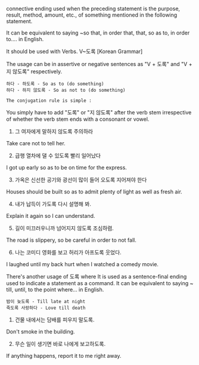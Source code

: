  connective ending used when the preceding statement is the purpose, result, method, amount, etc., of something mentioned in the following statement.

It can be equivalent to saying ~so that, in order that, that, so as to, in order to…. in English. 

It should be used with Verbs. 
V~도록 [Korean Grammar]

The usage can be in assertive or negative sentences as "V + 도록" and "V + 지 않도록" respectively. 

    하다 - 하도록 - So as to (do something)
    하다 - 하지 않도록 - So as not to (do something)

    The conjugation rule is simple :

You simply have to add "도록" or "지 않도록" after the verb stem irrespective of whether the verb stem ends with a consonant or vowel.

1) 그 여자에게 말하지 않도록 주의하라

Take care not to tell her.

2) 급행 열차에 댈 수 있도록 빨리 일어났다

I got up early so as to be on time for the express. 

3) 가옥은 신선한 공기와 광선이 많이 들어 오도록 지어져야 한다

Houses should be built so as to admit plenty of light as well as fresh air.

4) 내가 납득이 가도록 다시 설명해 봐.

Explain it again so I can understand.

5) 길이 미끄러우니까 넘어지지 않도록 조심하렴.

The road is slippery, so be careful in order to not fall.

6) 나는 코미디 영화를 보고 허리가 아프도록 웃었다.

I laughed until my back hurt when I watched a comedy movie.

There's another usage of 도록 where It is used as a sentence-final ending used to indicate a statement as a command. It can be equivalent to saying ~ till, until, to the point where... in English. 

    밤이 늦도록 - Till late at night 
    죽도록 사랑하다 - Love till death

1) 건물 내에서는 담배를 피우지 말도록.

Don't smoke in the building.

2) 무슨 일이 생기면 바로 나에게 보고하도록.

If anything happens, report it to me right away.